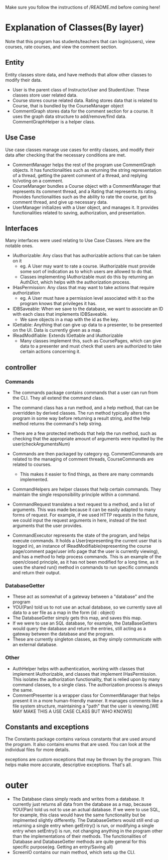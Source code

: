 Make sure you follow the instructions of /README.md before coming here!

# Explanation of Classes(By layer)

Note that this program has students/teachers that can login(users), view courses, rate courses, and view the comment
section.

## Entity

Entity classes store data, and have methods that allow other classes to modify their data.

- User is the parent class of InstructorUser and StudentUser. These classes store user related data.
- Course stores course related data. Rating stores data that is related to Course, that is bundled by the CourseManager
  object
- CommentGraph stores data for the comment section for a course. It uses the graph data structure to add/remove/find
  data. CommentGraphHelper is a helper class.

## Use Case

Use case classes manage use cases for entity classes, and modify their data after checking that the necessary conditions
are met.

- CommentManager helps the rest of the program use CommentGraph objects. It has functionalities such as returning the
  string representation of a thread, getting the parent comment of a thread, and replying to/voting on a comment.
- CourseManager bundles a Course object with a CommentManager that represents its comment thread, and a Rating that
  represents its rating. Provides functionalities such as the ability to rate the course, get its comment thread, and
  give up necessary data.
- UserManager initializes with a User object, and manages it. It provides functionalities related to saving,
  authorization, and presentation.

## Interfaces

Many interfaces were used relating to Use Case Classes. Here are the notable ones.

- IAuthorizable: Any class that has authorizable actions that can be taken on it
    - eg. A User may want to rate a course. IAuthorizable must provide some sort of indication as to which users are
      allowed to do that.
    - Classes implementing IAuthorizable must do this by returning an AuthDict, which helps with the authorization
      process.
- IHasPermission: Any class that may want to take actions that require authorization
    - eg. A User must have a permission level associated with it so the program knows that privileges it has.
- IDBSaveable: When we save to the database, we want to associate an ID with each class that implements IDBSaveable.
    - We save objects in a map with the id as the key.
- IGettable: Anything that can give up data to a presenter, to be presented on the UI. Data is currently given as a map.
- IReadModifiable: Extends IGettable and IAuthorizable
    - Many classes implement this, such as CoursePages, which can give data to a presenter and must check that users are
      authorized to take certain actions concerning it.

## controller

### Commands

- The commands package contains commands that a user can run from the CLI. They all extend the command class.
- The command class has a run method, and a help method, that can be overridden by derived classes. The run method
  typically alters the program in some way before returning a result string, and the help method returns the command's
  help string.
- There are a few protected methods that help the run method, such as checking that the appropriate amount of arguments
  were inputted by the user(checkArgumentsNum)
- Commands are then packaged by category eg. CommentCommands are related to the managing of comment threads,
  CourseCommands are related to courses.
    - This makes it easier to find things, as there are many commands implemented.
- CommandHelpers are helper classes that help certain commands. They maintain the single responsibility principle within
  a command.

- CommandRequest translates a text request to a method, and a list of arguments. This was made because it can be easily
  adapted to many forms of request. For example, if we used HTTP requests in the future, we could input the request
  arguments in here, instead of the text arguments that the user provides.
- CommandExecutor represents the state of the program, and helps execute commands. It holds a User(representing the
  current user that is logged in), an instance of IReadModifiable(representing the course page/comment page/user info
  page that the user is currently viewing), and has a method to help process commands. This is an example of the
  open/closed principle, as it has not been modified for a long time, as it uses the shared run() method in commands to
  run specific commands and return their output.

### DatabaseGetter

- These act as somewhat of a gateway between a "database" and the program
- YOU(Pan) told us to not use an actual database, so we currently save all data to a ser file as a map in the form {id :
  object}
- The DatabaseGetter simply gets this map, and saves this map.
- If we were to use an SQL database, for example, the DataBaseGetters would query the database and return the entries,
  still acting as a gateway between the database and the program.
- These are currently singleton classes, as they simply communicate with an external database.

### Other

- AuthHelper helps with authentication, working with classes that implement IAuthorizable, and classes that implement
  IHasPermission. This isolates the authorization functionality, that is relied upon by many command classes, to a
  single class. The authorization process is always the same.
- CommentPresenter is a wrapper class for CommentManager that helps present it in a more human-friendly manner. It
  manages comments like a file system structure, maintaining a "path" that the user is
  viewing.[WE MAY MAKE THIS A USE CASE CLASS BUT WHO KNOWS]

## Constants and exceptions

The Constants package contains various constants that are used around the program. It also contains enums that are used.
You can look at the individual files for more details.

exceptions are custom exceptions that may be thrown by the program. This helps make more accurate, descriptive
exceptions. That's all.

# outer

- The Database class simply reads and writes from a database. It currently just returns all data from the database as a
  map, because YOU(Pan) told us not to use an actual database. If we were to use SQL, for example, this class would have
  the same functionality but be implmented slightly differently. The DatabaseGetters would still end up returning a
  single entry when getEntry() is run, or modifying a single entry when setEntry() is run, not changing anything in the
  program other than the implementations of their methods. The functionalities of Database and DatabaseGetter methods
  are quite general for this specific purpose(eg. Getting an entry/Saving all)
- ScreenIO contains our main method, which sets up the CLI.
